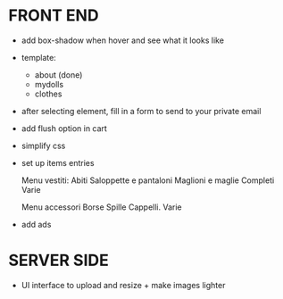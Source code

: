 # FRONT END

- add box-shadow when hover and see what it looks like

- template:

  - about (done)
  - mydolls
  - clothes

- after selecting element, fill in a form to send to your private email

- add flush option in cart

- simplify css

- set up items entries

  Menu vestiti:
  Abiti
  Saloppette e pantaloni
  Maglioni e maglie
  Completi
  Varie

  Menu accessori
  Borse
  Spille
  Cappelli.
  Varie

- add ads

# SERVER SIDE

- UI interface to upload and resize + make images lighter
